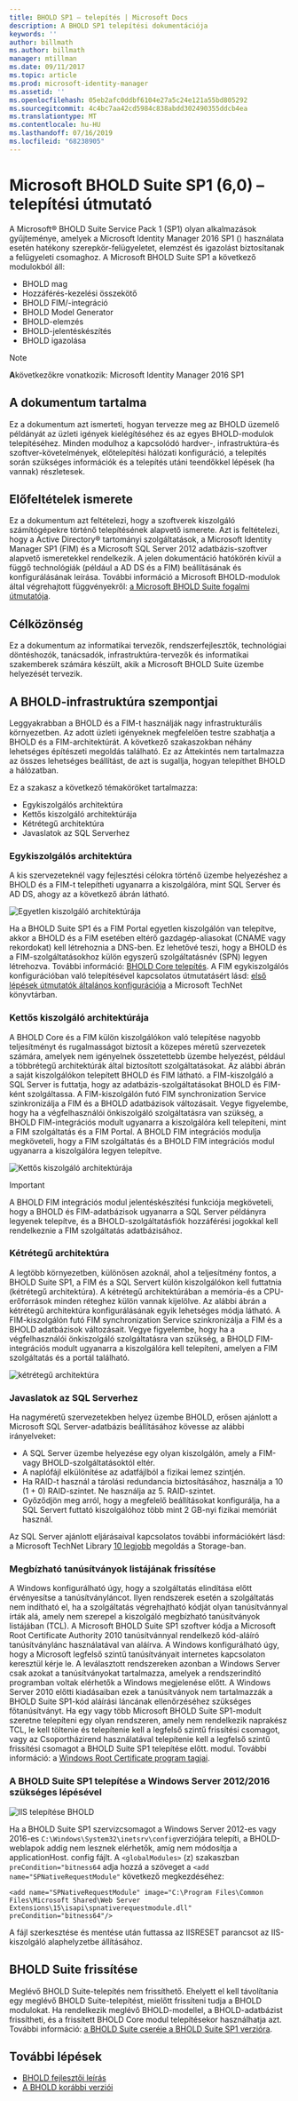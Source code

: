 ```yaml
---
title: BHOLD SP1 – telepítés | Microsoft Docs
description: A BHOLD SP1 telepítési dokumentációja
keywords: ''
author: billmath
ms.author: billmath
manager: mtillman
ms.date: 09/11/2017
ms.topic: article
ms.prod: microsoft-identity-manager
ms.assetid: ''
ms.openlocfilehash: 05eb2afc0ddbf6104e27a5c24e121a55bd805292
ms.sourcegitcommit: 4c4bc7aa42cd5984c838abdd302490355ddcb4ea
ms.translationtype: MT
ms.contentlocale: hu-HU
ms.lasthandoff: 07/16/2019
ms.locfileid: "68238905"
---
```

# <a name="microsoft-bhold-suite-sp1-60-installation-guide"></a>Microsoft BHOLD Suite SP1 (6,0) – telepítési útmutató

A Microsoft® BHOLD Suite Service Pack 1 (SP1) olyan alkalmazások gyűjteménye, amelyek a Microsoft Identity Manager 2016 SP1 () használata esetén hatékony szerepkör-felügyeletet, elemzést és igazolást biztosítanak a felügyeleti csomaghoz. A Microsoft BHOLD Suite SP1 a következő modulokból áll:

- BHOLD mag
- Hozzáférés-kezelési összekötő
- BHOLD FIM/-integráció
- BHOLD Model Generator
- BHOLD-elemzés
- BHOLD-jelentéskészítés
- BHOLD igazolása


> [!NOTE]
> **A**következőkre vonatkozik: Microsoft Identity Manager 2016 SP1

## <a name="what-this-document-covers"></a>A dokumentum tartalma

Ez a dokumentum azt ismerteti, hogyan tervezze meg az BHOLD üzemelő példányát az üzleti igények kielégítéséhez és az egyes BHOLD-modulok telepítéséhez. Minden modulhoz a kapcsolódó hardver-, infrastruktúra-és szoftver-követelmények, előtelepítési hálózati konfiguráció, a telepítés során szükséges információk és a telepítés utáni teendőkkel lépések (ha vannak) részletesek.

## <a name="pre-requisite-knowledge"></a>Előfeltételek ismerete

Ez a dokumentum azt feltételezi, hogy a szoftverek kiszolgáló számítógépekre történő telepítésének alapvető ismerete. Azt is feltételezi, hogy a Active Directory® tartományi szolgáltatások, a Microsoft Identity Manager SP1 (FIM) és a Microsoft SQL Server 2012 adatbázis-szoftver alapvető ismeretekkel rendelkezik. A jelen dokumentáció hatókörén kívül a függő technológiák (például a AD DS és a FIM) beállításának és konfigurálásának leírása. További információ a Microsoft BHOLD-modulok által végrehajtott függvényekről: [a Microsoft BHOLD Suite fogalmi útmutatója](https://technet.microsoft.com/library/jj134102(v=ws.10).aspx).

## <a name="audience"></a>Célközönség

Ez a dokumentum az informatikai tervezők, rendszerfejlesztők, technológiai döntéshozók, tanácsadók, infrastruktúra-tervezők és informatikai szakemberek számára készült, akik a Microsoft BHOLD Suite üzembe helyezését tervezik.

## <a name="bhold-infrastructure-considerations"></a>A BHOLD-infrastruktúra szempontjai

Leggyakrabban a BHOLD és a FIM-t használják nagy infrastrukturális környezetben. Az adott üzleti igényeknek megfelelően testre szabhatja a BHOLD és a FIM-architektúrát. A következő szakaszokban néhány lehetséges építészeti megoldás található. Ez az Áttekintés nem tartalmazza az összes lehetséges beállítást, de azt is sugallja, hogyan telepíthet BHOLD a hálózatban.
 
Ez a szakasz a következő témaköröket tartalmazza:

- Egykiszolgálós architektúra
- Kettős kiszolgáló architektúrája
- Kétrétegű architektúra
- Javaslatok az SQL Serverhez

### <a name="single-server-architecture"></a>Egykiszolgálós architektúra

A kis szervezeteknél vagy fejlesztési célokra történő üzembe helyezéshez a BHOLD és a FIM-t telepítheti ugyanarra a kiszolgálóra, mint SQL Server és AD DS, ahogy az a következő ábrán látható.
 
![Egyetlen kiszolgáló architektúrája](media/bhold-installation-guide/single.png)

Ha a BHOLD Suite SP1 és a FIM Portal egyetlen kiszolgálón van telepítve, akkor a BHOLD és a FIM esetében eltérő gazdagép-aliasokat (CNAME vagy rekordokat) kell létrehoznia a DNS-ben. Ez lehetővé teszi, hogy a BHOLD és a FIM-szolgáltatásokhoz külön egyszerű szolgáltatásnév (SPN) legyen létrehozva. További információ: [BHOLD Core telepítés](https://technet.microsoft.com/library/jj134095(v=ws.10).aspx).
A FIM egykiszolgálós konfigurációban való telepítésével kapcsolatos útmutatásért lásd: [első lépések útmutatók általános konfigurációja](https://technet.microsoft.com/library/ff575965.aspx) a Microsoft TechNet könyvtárban.

### <a name="dual-server-architecture"></a>Kettős kiszolgáló architektúrája

A BHOLD Core és a FIM külön kiszolgálókon való telepítése nagyobb teljesítményt és rugalmasságot biztosít a közepes méretű szervezetek számára, amelyek nem igényelnek összetettebb üzembe helyezést, például a többrétegű architektúrák által biztosított szolgáltatásokat. Az alábbi ábrán a saját kiszolgálókon telepített BHOLD és FIM látható. a FIM-kiszolgáló a SQL Server is futtatja, hogy az adatbázis-szolgáltatásokat BHOLD és FIM-ként szolgáltassa. A FIM-kiszolgálón futó FIM synchronization Service szinkronizálja a FIM és a BHOLD adatbázisok változásait. Vegye figyelembe, hogy ha a végfelhasználói önkiszolgáló szolgáltatásra van szükség, a BHOLD FIM-integrációs modult ugyanarra a kiszolgálóra kell telepíteni, mint a FIM szolgáltatás és a FIM Portal. A BHOLD FIM integrációs modulja megköveteli, hogy a FIM szolgáltatás és a BHOLD FIM integrációs modul ugyanarra a kiszolgálóra legyen telepítve.

![Kettős kiszolgáló architektúrája](media/bhold-installation-guide/dual.png)

> [!IMPORTANT]
> A BHOLD FIM integrációs modul jelentéskészítési funkciója megköveteli, hogy a BHOLD és FIM-adatbázisok ugyanarra a SQL Server példányra legyenek telepítve, és a BHOLD-szolgáltatásfiók hozzáférési jogokkal kell rendelkeznie a FIM szolgáltatás adatbázisához.

### <a name="two-tier-architecture"></a>Kétrétegű architektúra

A legtöbb környezetben, különösen azoknál, ahol a teljesítmény fontos, a BHOLD Suite SP1, a FIM és a SQL Servert külön kiszolgálókon kell futtatnia (kétrétegű architektúra). A kétrétegű architektúrában a memória-és a CPU-erőforrások minden réteghez külön vannak kijelölve. Az alábbi ábrán a kétrétegű architektúra konfigurálásának egyik lehetséges módja látható. A FIM-kiszolgálón futó FIM synchronization Service szinkronizálja a FIM és a BHOLD adatbázisok változásait. Vegye figyelembe, hogy ha a végfelhasználói önkiszolgáló szolgáltatásra van szükség, a BHOLD FIM-integrációs modult ugyanarra a kiszolgálóra kell telepíteni, amelyen a FIM szolgáltatás és a portál található.

![kétrétegű architektúra](media/bhold-installation-guide/two-tier.png)

### <a name="sql-server-recommendations"></a>Javaslatok az SQL Serverhez

Ha nagyméretű szervezetekben helyez üzembe BHOLD, erősen ajánlott a Microsoft SQL Server-adatbázis beállításához kövesse az alábbi irányelveket:

- A SQL Server üzembe helyezése egy olyan kiszolgálón, amely a FIM-vagy BHOLD-szolgáltatásoktól eltér.
- A naplófájl elkülönítése az adatfájlból a fizikai lemez szintjén.
- Ha RAID-t használ a tárolási redundancia biztosításához, használja a 10 (1 + 0) RAID-szintet. Ne használja az 5. RAID-szintet.
- Győződjön meg arról, hogy a megfelelő beállításokat konfigurálja, ha a SQL Servert futtató kiszolgálóhoz több mint 2 GB-nyi fizikai memóriát használ.

Az SQL Server ajánlott eljárásaival kapcsolatos további információkért lásd: a Microsoft TechNet Library [10 legjobb](https://www.microsoft.com/technet/prodtechnol/sql/bestpractice/storage-top-10.mspx) megoldás a Storage-ban.

### <a name="trusted-certificates-list-update"></a>Megbízható tanúsítványok listájának frissítése

A Windows konfigurálható úgy, hogy a szolgáltatás elindítása előtt érvényesítse a tanúsítványláncot. Ilyen rendszerek esetén a szolgáltatás nem indítható el, ha a szolgáltatás végrehajtható kódját olyan tanúsítvánnyal írták alá, amely nem szerepel a kiszolgáló megbízható tanúsítványok listájában (TCL). A Microsoft BHOLD Suite SP1 szoftver kódja a Microsoft Root Certificate Authority 2010 tanúsítvánnyal rendelkező kód-aláíró tanúsítványlánc használatával van aláírva.
A Windows konfigurálható úgy, hogy a Microsoft legfelső szintű tanúsítványait internetes kapcsolaton keresztül kérje le. A leválasztott rendszereken azonban a Windows Server csak azokat a tanúsítványokat tartalmazza, amelyek a rendszerindító programban voltak elérhetők a Windows megjelenése előtt. A Windows Server 2010 előtti kiadásaiban ezek a tanúsítványok nem tartalmazzák a BHOLD Suite SP1-kód aláírási láncának ellenőrzéséhez szükséges főtanúsítványt. Ha egy vagy több Microsoft BHOLD Suite SP1-modult szeretne telepíteni egy olyan rendszeren, amely nem rendelkezik naprakész TCL, le kell töltenie és telepítenie kell a legfelső szintű frissítési csomagot, vagy az Csoportházirend használatával telepítenie kell a legfelső szintű frissítési csomagot a BHOLD Suite SP1 telepítése előtt. modul. További információ: a [Windows Root Certificate program tagjai](http://support.microsoft.com/kb/931125).

### <a name="installing-bhold-suite-sp1-on-windows-server-20122016-required-step"></a>A BHOLD Suite SP1 telepítése a Windows Server 2012/2016 szükséges lépésével 

![IIS telepítése BHOLD](media/bhold-installation-guide/iis-install-bhold.png)

Ha a BHOLD Suite SP1 szervizcsomagot a Windows Server 2012-es vagy 2016-es ```C:\Windows\System32\inetsrv\config```verziójára telepíti, a BHOLD-weblapok addig nem lesznek elérhetők, amíg nem módosítja a applicationHost. config fájlt. A ```<globalModules>``` (z) szakaszban ```preCondition="bitness64``` adja hozzá a szöveget a ```<add name="SPNativeRequestModule"``` következő megkezdéséhez:

```<add name="SPNativeRequestModule" image="C:\Program Files\Common Files\Microsoft Shared\Web Server Extensions\15\isapi\spnativerequestmodule.dll" preCondition="bitness64"/>```

A fájl szerkesztése és mentése után futtassa az IISRESET parancsot az IIS-kiszolgáló alaphelyzetbe állításához.


## <a name="upgrading-bhold-suite"></a>BHOLD Suite frissítése

Meglévő BHOLD Suite-telepítés nem frissíthető. Ehelyett el kell távolítania egy meglévő BHOLD Suite-telepítést, mielőtt frissíteni tudja a BHOLD modulokat. Ha rendelkezik meglévő BHOLD-modellel, a BHOLD-adatbázist frissítheti, és a frissített BHOLD Core modul telepítésekor használhatja azt. További információ: [a BHOLD Suite cseréje a BHOLD Suite SP1 verzióra](https://technet.microsoft.com/library/jj874043(v=ws.10).aspx).


## <a name="next-steps"></a>További lépések

- [BHOLD fejlesztői leírás](../reference/mim2016-bhold-developer-reference.md)
- [A BHOLD korábbi verziói](../reference/version-bhold-history.md)
